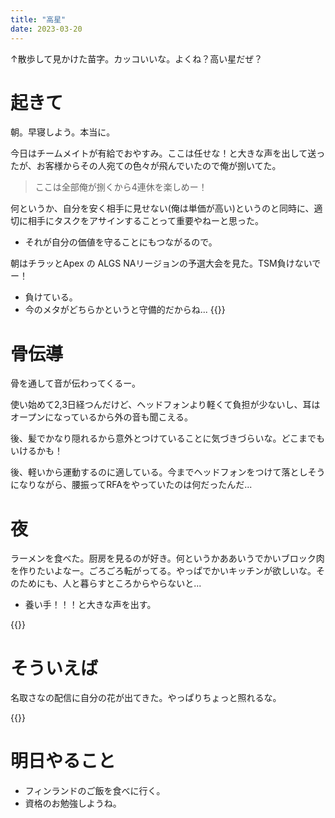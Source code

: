 ```yaml
---
title: "高星"
date: 2023-03-20
---
```


↑散歩して見かけた苗字。カッコいいな。よくね？高い星だぜ？

# 起きて
朝。早寝しよう。本当に。


今日はチームメイトが有給でおやすみ。ここは任せな！と大きな声を出して送ったが、お客様からその人宛ての色々が飛んでいたので俺が捌いてた。

> ここは全部俺が捌くから4連休を楽しめー！

何というか、自分を安く相手に見せない(俺は単価が高い)というのと同時に、適切に相手にタスクをアサインすることって重要やねーと思った。
- それが自分の価値を守ることにもつながるので。


朝はチラッとApex の ALGS NAリージョンの予選大会を見た。TSM負けないでー！
- 負けている。
- 今のメタがどちらかというと守備的だからね...
{{<youtube hu6NMEOu5ME>}}
# 骨伝導
骨を通して音が伝わってくるー。

使い始めて2,3日経つんだけど、ヘッドフォンより軽くて負担が少ないし、耳はオープンになっているから外の音も聞こえる。

後、髪でかなり隠れるから意外とつけていることに気づきづらいな。どこまでもいけるかも！

後、軽いから運動するのに適している。今までヘッドフォンをつけて落としそうになりながら、腰振ってRFAをやっていたのは何だったんだ...

# 夜
ラーメンを食べた。厨房を見るのが好き。何というかああいうでかいブロック肉を作りたいよなー。ごろごろ転がってる。やっぱでかいキッチンが欲しいな。そのためにも、人と暮らすところからやらないと...
- 養い手！！！と大きな声を出す。

{{<tweet user="dango_bot" id="1637808785510256640">}}


# そういえば
名取さなの配信に自分の花が出てきた。やっぱりちょっと照れるな。

{{<tweet user="dango_bot" id="1634570864946708480">}}
# 明日やること
- フィンランドのご飯を食べに行く。
- 資格のお勉強しようね。